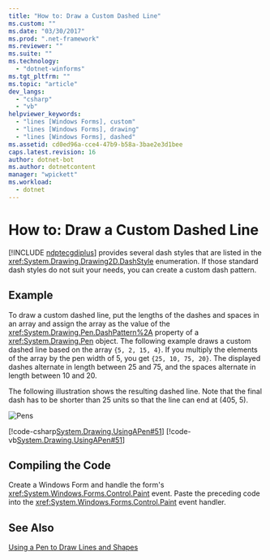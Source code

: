 ```yaml
---
title: "How to: Draw a Custom Dashed Line"
ms.custom: ""
ms.date: "03/30/2017"
ms.prod: ".net-framework"
ms.reviewer: ""
ms.suite: ""
ms.technology: 
  - "dotnet-winforms"
ms.tgt_pltfrm: ""
ms.topic: "article"
dev_langs: 
  - "csharp"
  - "vb"
helpviewer_keywords: 
  - "lines [Windows Forms], custom"
  - "lines [Windows Forms], drawing"
  - "lines [Windows Forms], dashed"
ms.assetid: cd0ed96a-cce4-47b9-b58a-3bae2e3d1bee
caps.latest.revision: 16
author: dotnet-bot
ms.author: dotnetcontent
manager: "wpickett"
ms.workload: 
  - dotnet
---
```

# How to: Draw a Custom Dashed Line
[!INCLUDE [ndptecgdiplus](../../../../includes/ndptecgdiplus-md.md)] provides several dash styles that are listed in the <xref:System.Drawing.Drawing2D.DashStyle> enumeration. If those standard dash styles do not suit your needs, you can create a custom dash pattern.  
  
## Example  
 To draw a custom dashed line, put the lengths of the dashes and spaces in an array and assign the array as the value of the <xref:System.Drawing.Pen.DashPattern%2A> property of a <xref:System.Drawing.Pen> object. The following example draws a custom dashed line based on the array `{5, 2, 15, 4}`. If you multiply the elements of the array by the pen width of 5, you get `{25, 10, 75, 20}`. The displayed dashes alternate in length between 25 and 75, and the spaces alternate in length between 10 and 20.  
  
 The following illustration shows the resulting dashed line. Note that the final dash has to be shorter than 25 units so that the line can end at (405, 5).  
  
 ![Pens](../../../../docs/framework/winforms/advanced/media/pens6.gif "pens6")  
  
 [!code-csharp[System.Drawing.UsingAPen#51](../../../../samples/snippets/csharp/VS_Snippets_Winforms/System.Drawing.UsingAPen/CS/Class1.cs#51)]
 [!code-vb[System.Drawing.UsingAPen#51](../../../../samples/snippets/visualbasic/VS_Snippets_Winforms/System.Drawing.UsingAPen/VB/Class1.vb#51)]  
  
## Compiling the Code  
 Create a Windows Form and handle the form's <xref:System.Windows.Forms.Control.Paint> event. Paste the preceding code into the <xref:System.Windows.Forms.Control.Paint> event handler.  
  
## See Also  
 [Using a Pen to Draw Lines and Shapes](../../../../docs/framework/winforms/advanced/using-a-pen-to-draw-lines-and-shapes.md)
